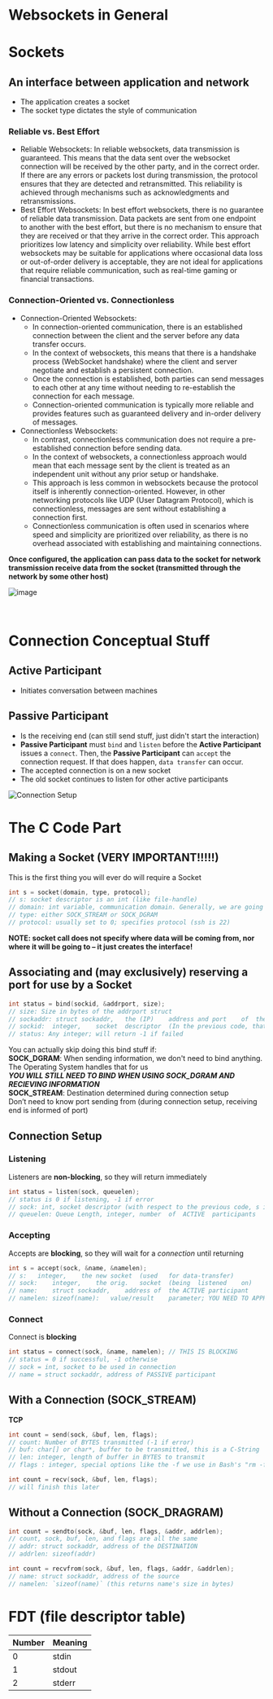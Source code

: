 # Websockets in General
# Sockets
## An	interface	between	application	and	network	
  * The	application	creates	a	socket	
  * The	socket	type	dictates	the	style	of communication
### Reliable	vs.	Best	Effort
  - Reliable Websockets: In reliable websockets, data transmission is guaranteed. This means that the data sent over the websocket connection will be received by the other party, and in the correct order. If there are any errors or packets lost during transmission, the protocol ensures that they are detected and retransmitted. This reliability is achieved through mechanisms such as acknowledgments and retransmissions.
  - Best Effort Websockets: In best effort websockets, there is no guarantee of reliable data transmission. Data packets are sent from one endpoint to another with the best effort, but there is no mechanism to ensure that they are received or that they arrive in the correct order. This approach prioritizes low latency and simplicity over reliability. While best effort websockets may be suitable for applications where occasional data loss or out-of-order delivery is acceptable, they are not ideal for applications that require reliable communication, such as real-time gaming or financial transactions.
### Connection-Oriented	vs.	Connectionless
  - Connection-Oriented Websockets:
    - In connection-oriented communication, there is an established connection between the client and the server before any data transfer occurs.
    - In the context of websockets, this means that there is a handshake process (WebSocket handshake) where the client and server negotiate and establish a persistent connection.
    - Once the connection is established, both parties can send messages to each other at any time without needing to re-establish the connection for each message.
    - Connection-oriented communication is typically more reliable and provides features such as guaranteed delivery and in-order delivery of messages.
  - Connectionless Websockets:
    - In contrast, connectionless communication does not require a pre-established connection before sending data.
    - In the context of websockets, a connectionless approach would mean that each message sent by the client is treated as an independent unit without any prior setup or handshake.
    - This approach is less common in websockets because the protocol itself is inherently connection-oriented. However, in other networking protocols like UDP (User Datagram Protocol), which is connectionless, messages are sent without establishing a connection first.
    - Connectionless communication is often used in scenarios where speed and simplicity are prioritized over reliability, as there is no overhead associated with establishing and maintaining connections.
<div>
 
**Once configured, the application	can	pass	data	to	the	socket	for	network	transmission receive	data	from	the	socket	(transmitted	through	the	network	by	some	other	host)**

</div>


![image](https://github.com/FegelSamuel/UNIX-Bash-Notes/assets/126997597/7beef580-253e-4846-a00b-109622d235f5 "Two Main Types of Sockets")

<br>

# Connection Conceptual Stuff
## Active Participant
* Initiates conversation between machines
## Passive Participant
* Is the receiving end (can still send stuff, just didn't start the interaction)
* **Passive Participant** must `bind` and `listen` before the **Active Participant** issues a `connect`. Then, the **Passive Participant** can `accept` the connection request. If that does happen, `data transfer` can occur.
* The accepted connection is on a new socket
* The old socket continues to listen for other active participants


![Connection Setup](https://github.com/FegelSamuel/UNIX-Bash-Notes/assets/126997597/b384ecf5-0f7f-49a7-ae55-37e249329fb9)



# The C Code Part
## Making a Socket (VERY IMPORTANT!!!!!)
This is the first thing you will ever do will require a Socket
```C
int s = socket(domain, type, protocol);
// s: socket descriptor is an int (like file-handle)
// domain: int variable, communication domain. Generally, we are going to use IPV4 (it's dated because IPV6 but some systems still use it)
// type: either SOCK_STREAM or SOCK_DGRAM
// protocol: usually set to 0; specifies protocol (ssh is 22)
```
**NOTE:	socket	call	does	not	specify	where	data	will	be	coming	from,	nor	where	it	will	be	going	to	–	it	just	creates	the	interface!**
## Associating and (may exclusively) reserving a port for use by a Socket
```C
int status = bind(sockid, &addrport, size);
// size: Size in bytes of the addrport struct
// sockaddr: struct sockaddr,	the	(IP)	address	and	port	of	the	machine	(address	usually	set	to	INADDR_ANY –	chooses	a	local	address)	
// sockid:	integer,	socket	descriptor	(In the previous code, that is the int s)
// status: Any integer; will return -1 if failed
```
You can actually skip doing this bind stuff if: 
<br>
**SOCK_DGRAM**: When sending information, we don't need to bind anything. The Operating System handles that for us
<br>
***YOU WILL STILL NEED TO BIND WHEN USING SOCK_DGRAM AND RECIEVING INFORMATION***
<br>
**SOCK_STREAM**: Destination	determined	during	connection	setup
<br>
Don’t	need	to	know	port	sending	from	(during	connection	setup,	receiving	end	is	informed	of	port)
<br>
## Connection Setup
### Listening
Listeners are **non-blocking**, so they will return immediately
```C
int status = listen(sock, queuelen);
// status is 0 if listening, -1 if error
// sock: int, socket descriptor (with respect to the previous code, s is what we would be passing in)
// queuelen: Queue Length, integer,	number	of	ACTIVE	participants	that	can	“wait”	for	a	connection in a line
```
### Accepting
Accepts are **blocking**, so they will wait for a *connection* until returning
```C
int s = accept(sock, &name, &namelen);
// s:	integer,	the	new	socket	(used	for	data-transfer)
// sock:	integer,	the	orig.	socket	(being	listened	on)
// name:	struct sockaddr,	address	of	the	ACTIVE participant
// namelen:	sizeof(name):	value/result	parameter; YOU NEED TO APPROPRIATELY SET THIS BEFORE CALLING THE ACCEPT FUNCTION; It's adjusted by the OS when returning (that's why we are passing by ref)
```
### Connect
Connect is **blocking**
```C
int status = connect(sock, &name, namelen); // THIS IS BLOCKING
// status = 0 if successful, -1 otherwise
// sock = int, socket to be used in connection
// name = struct sockaddr, address of PASSIVE participant
```
## With a Connection (SOCK_STREAM)
**TCP**
```C
int count = send(sock, &buf, len, flags);
// count: Number of BYTES transmitted (-1 if error)
// buf: char[] or char*, buffer to be transmitted, this is a C-String
// len: integer, length of buffer in BYTES to transmit
// flags : integer, special options like the -f we use in Bash's "rm -f <file>", usually just 0
```
```C
int count = recv(sock, &buf, len, flags);
// will finish this later
```
## Without a Connection (SOCK_DRAGRAM)
```C
int count = sendto(sock, &buf, len, flags, &addr, addrlen);
// count, sock, buf, len, and flags are all the same
// addr: struct sockaddr, address of the DESTINATION
// addrlen: sizeof(addr)
```
```C
int count = recvfrom(sock, &buf, len, flags, &addr, &addrlen);
// name: struct sockaddr, address of the source
// namelen: `sizeof(name)` (this returns name's size in bytes)
```
# FDT (file descriptor table)
| Number | Meaning |
|--------|---------|
|0|stdin|
|1|stdout|
|2|stderr|






